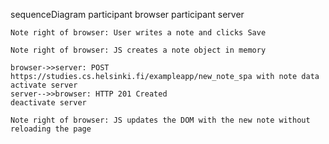 sequenceDiagram
    participant browser
    participant server

    Note right of browser: User writes a note and clicks Save

    Note right of browser: JS creates a note object in memory

    browser->>server: POST https://studies.cs.helsinki.fi/exampleapp/new_note_spa with note data
    activate server
    server-->>browser: HTTP 201 Created
    deactivate server

    Note right of browser: JS updates the DOM with the new note without reloading the page
